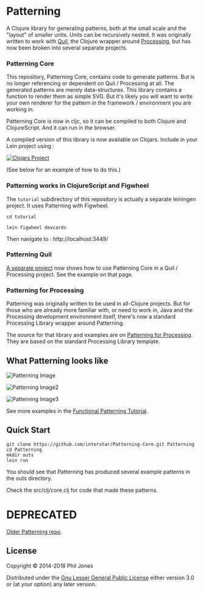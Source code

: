 # Patterning

A Clojure library for generating patterns, both at the small scale and the "layout" of smaller units. Units can be recursively nested. It was originally written to work with [Quil](https://github.com/quil/quil), the Clojure wrapper around [Processing](https://processing.org/), but has now been broken into several separate projects.

### Patterning Core

This repository, Patterning Core, contains code to generate patterns. But is no longer referencing or dependent on Quil / Processing at all. The generated patterns are merely data-structures. This library contains a function to render them as simple SVG. But it's likely you will want to write your own renderer for the pattern in the framework / environment you are working in.

Patterning Core is now in cljc, so it can be compiled to both Clojure and ClojureScript. And it can run in the browser.

A compiled version of this library is now available on Clojars. Include in your Lein project using :

[![Clojars Project](http://clojars.org/com.alchemyislands/patterning/latest-version.svg)](http://clojars.org/com.alchemyislands/patterning)

(See below for an example of how to do this.)



### Patterning works in ClojureScript and Figwheel

The `tutorial` subdirectory of this repository is actually a separate leiningen project. It uses Patterning with Figwheel.

```
cd tutorial

lein figwheel devcards
```

Then navigate to : http://localhost:3449/


### Patterning Quil 

[A separate project](https://github.com/interstar/Patterning-Quil) now shows how to use Patterning Core in a Quil / Processing project. See the example on that page.

### Patterning for Processing

Patterning was originally written to be used in all-Clojure projects. But for those who are already more familiar with, or need to work in, Java and the Processing development environment itself, there's now a standard Processing Library wrapper around Patterning.

The source for that library and examples are on [Patterning for Processing](https://github.com/interstar/Patterning-for-Processing). They are based on the standard Processing Library template.

## What Patterning looks like 

![Patterning Image](http://alchemyislands.com/bs/assets/patterning/p1.png)

![Patterning Image2](http://alchemyislands.com/bs/assets/patterning/p3.png)

![Patterning Image3](http://alchemyislands.com/bs/assets/patterning/p4.png)

See more examples in the [Functional Patterning Tutorial](http://alchemyislands.com/bs/assets/patterning/tutorial_site/index.html#!/tutorial.fp).

## Quick Start

    git clone https://github.com/interstar/Patterning-Core.git Patterning
    cd Patterning
    mkdir outs
    lein run
    
You should see that Patterning has produced several example patterns in the outs directory.
    
Check the src/clj/core.clj for code that made these patterns.


# DEPRECATED 

[Older Patterning repo](https://github.com/interstar/patterning).


## License

Copyright © 2014-2018 Phil Jones

Distributed under the [Gnu Lesser General Public License](https://www.gnu.org/licenses/lgpl.html) 
either version 3.0 or (at your option) any later version.
